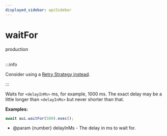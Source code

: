 ```yaml
---
displayed_sidebar: apiSidebar
---
```

# waitFor
<span class="theme-doc-version-badge badge badge--success">production</span><br/><br/>

:::info

Consider using a [Retry Strategy instead](../../general/04-Executing%20Automations/retry-strategy.md).

:::

Waits for `<delayInMs>` ms, for example, 1000 ms. The exact delay may be a little longer than `<delayInMs>` but never shorter than that.

**Examples:**
```typescript
await aui.waitFor(500).exec();
```

   * @param \{number} delayInMs - The delay in ms to wait for.
